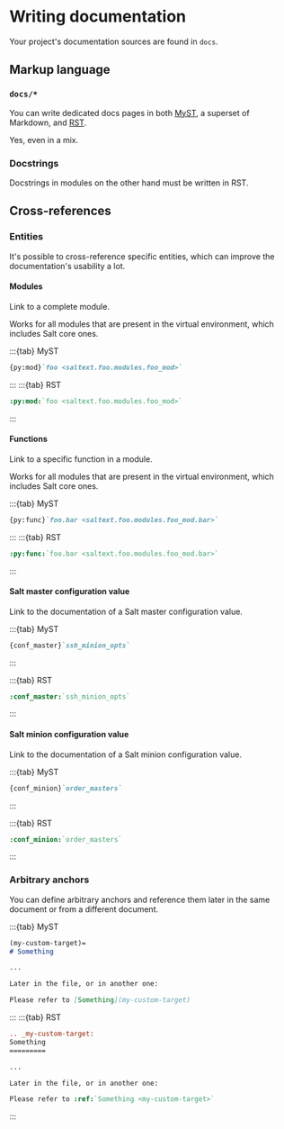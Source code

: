 # Writing documentation
Your project's documentation sources are found in `docs`.

## Markup language

### `docs/*`
You can write dedicated docs pages in both [MyST](https://myst-parser.readthedocs.io/en/stable/syntax/typography.html), a superset of Markdown,
and [RST](https://www.sphinx-doc.org/en/master/usage/restructuredtext/basics.html).

Yes, even in a mix.

### Docstrings
Docstrings in modules on the other hand must be written in RST.

## Cross-references
### Entities
It's possible to cross-reference specific entities, which can improve the documentation's usability a lot.

#### Modules
Link to a complete module.

Works for all modules that are present in the virtual environment, which includes Salt core ones.

:::{tab} MyST
```md
{py:mod}`foo <saltext.foo.modules.foo_mod>`
```
:::
:::{tab} RST
```rst
:py:mod:`foo <saltext.foo.modules.foo_mod>`
```
:::

#### Functions
Link to a specific function in a module.

Works for all modules that are present in the virtual environment, which includes Salt core ones.

:::{tab} MyST
```md
{py:func}`foo.bar <saltext.foo.modules.foo_mod.bar>`
```
:::
:::{tab} RST
```rst
:py:func:`foo.bar <saltext.foo.modules.foo_mod.bar>`
```
:::

#### Salt master configuration value
Link to the documentation of a Salt master configuration value.

:::{tab} MyST
```md
{conf_master}`ssh_minion_opts`
```
:::

:::{tab} RST
```rst
:conf_master:`ssh_minion_opts`
```
:::

#### Salt minion configuration value
Link to the documentation of a Salt minion configuration value.

:::{tab} MyST
```md
{conf_minion}`order_masters`
```
:::

:::{tab} RST
```rst
:conf_minion:`order_masters`
```
:::

### Arbitrary anchors
You can define arbitrary anchors and reference them later in the same document or from a different document.

:::{tab} MyST
```md
(my-custom-target)=
# Something

...

Later in the file, or in another one:

Please refer to [Something](my-custom-target)
```
:::
:::{tab} RST
```rst
.. _my-custom-target:
Something
=========

...

Later in the file, or in another one:

Please refer to :ref:`Something <my-custom-target>`
```
:::
